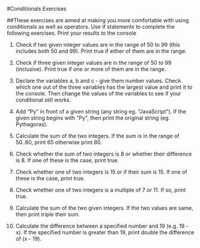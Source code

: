 #Conditionals Exercises

##These exercises are aimed at making you more comfortable with using conditionals as well as operators. Use if statements to complete the following exercises. Print your results to the console

1. Check if two given integer values are in the range of 50 to 99 (this includes both 50 and 99). Print true if either of them are in the range.

2. Check if three given integer values are in the range of 50 to 99 (inclusive). Print true if one or more of them are in the range.

3. Declare the variables a, b and c - give them number values. Check which one out of the three variables has the largest value and print it to the console. Then change the values of the variables to see if your conditional still works. 

4. Add "Py" in front of a given string (any string eg. "JavaScript"). If the given string begins with "Py", then print the original string (eg. Pythagoras).

5. Calculate the sum of the two integers. If the sum is in the range of 50..80, print 65 otherwise print 80. 

6. Check whether the sum of two integers is 8 or whether their difference is 8. If one of these is the case, print true.

7. Check whether one of two integers is 15 or if their sum is 15. If one of these is the case, print true. 

8. Check whether one of two integers is a multiple of 7 or 11. If so, print true.

9. Calculate the sum of the two given integers. If the two values are same, then print triple their sum. 

10. Calculate the difference between a specified number and 19 (e.g. 19 - x). If the specified number is greater than 19, print double the difference of (x - 19). 



